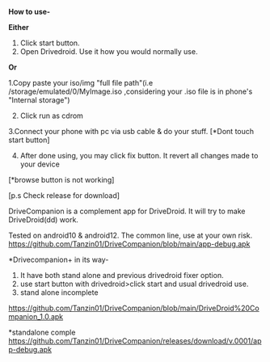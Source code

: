 **How to use-**

**Either**
1. Click start button.
2. Open Drivedroid. Use it how you would normally use.

**Or**

1.Copy paste your iso/img "full file path"(i.e /storage/emulated/0/MyImage.iso ,considering your .iso file is in phone's "Internal storage")

2. Click run as cdrom

3.Connect your phone with pc via usb cable & do your stuff.
[*Dont touch start button]

4. After done using, you may click fix button. It revert all changes made to your device

[*browse button is not working]



[p.s Check release for download]


DriveCompanion is a complement app for DriveDroid. It will try to make DriveDroid(dd) work.   

Tested on android10 & android12. The common line, use at your own risk.
https://github.com/Tanzin01/DriveCompanion/blob/main/app-debug.apk

*Drivecompanion+ in its way-
1. It have both stand alone and previous drivedroid fixer option.
2. use start button with drivedroid>click start and usual drivedroid use.
3. stand alone incomplete


https://github.com/Tanzin01/DriveCompanion/blob/main/DriveDroid%20Companion_1.0.apk

*standalone comple
https://github.com/Tanzin01/DriveCompanion/releases/download/v.0001/app-debug.apk
